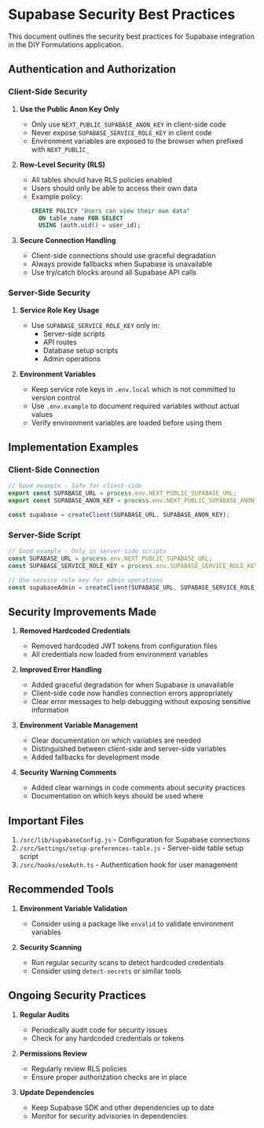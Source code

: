 # Supabase Security Best Practices

This document outlines the security best practices for Supabase integration in the DIY Formulations application.

## Authentication and Authorization

### Client-Side Security

1. **Use the Public Anon Key Only**
   - Only use `NEXT_PUBLIC_SUPABASE_ANON_KEY` in client-side code
   - Never expose `SUPABASE_SERVICE_ROLE_KEY` in client code
   - Environment variables are exposed to the browser when prefixed with `NEXT_PUBLIC_`

2. **Row-Level Security (RLS)**
   - All tables should have RLS policies enabled
   - Users should only be able to access their own data
   - Example policy:
     ```sql
     CREATE POLICY "Users can view their own data"
       ON table_name FOR SELECT
       USING (auth.uid() = user_id);
     ```

3. **Secure Connection Handling**
   - Client-side connections should use graceful degradation
   - Always provide fallbacks when Supabase is unavailable
   - Use try/catch blocks around all Supabase API calls

### Server-Side Security

1. **Service Role Key Usage**
   - Use `SUPABASE_SERVICE_ROLE_KEY` only in:
     - Server-side scripts
     - API routes
     - Database setup scripts
     - Admin operations

2. **Environment Variables**
   - Keep service role keys in `.env.local` which is not committed to version control
   - Use `.env.example` to document required variables without actual values
   - Verify environment variables are loaded before using them

## Implementation Examples

### Client-Side Connection

```javascript
// Good example - Safe for client-side
export const SUPABASE_URL = process.env.NEXT_PUBLIC_SUPABASE_URL;
export const SUPABASE_ANON_KEY = process.env.NEXT_PUBLIC_SUPABASE_ANON_KEY;

const supabase = createClient(SUPABASE_URL, SUPABASE_ANON_KEY);
```

### Server-Side Script

```javascript
// Good example - Only in server-side scripts
const SUPABASE_URL = process.env.NEXT_PUBLIC_SUPABASE_URL;
const SUPABASE_SERVICE_ROLE_KEY = process.env.SUPABASE_SERVICE_ROLE_KEY;

// Use service role key for admin operations
const supabaseAdmin = createClient(SUPABASE_URL, SUPABASE_SERVICE_ROLE_KEY);
```

## Security Improvements Made

1. **Removed Hardcoded Credentials**
   - Removed hardcoded JWT tokens from configuration files
   - All credentials now loaded from environment variables

2. **Improved Error Handling**
   - Added graceful degradation for when Supabase is unavailable
   - Client-side code now handles connection errors appropriately
   - Clear error messages to help debugging without exposing sensitive information

3. **Environment Variable Management**
   - Clear documentation on which variables are needed
   - Distinguished between client-side and server-side variables
   - Added fallbacks for development mode

4. **Security Warning Comments**
   - Added clear warnings in code comments about security practices
   - Documentation on which keys should be used where

## Important Files

1. `/src/lib/supabaseConfig.js` - Configuration for Supabase connections
2. `/src/Settings/setup-preferences-table.js` - Server-side table setup script
3. `/src/hooks/useAuth.ts` - Authentication hook for user management

## Recommended Tools

1. **Environment Variable Validation**
   - Consider using a package like `envalid` to validate environment variables

2. **Security Scanning**
   - Run regular security scans to detect hardcoded credentials
   - Consider using `detect-secrets` or similar tools

## Ongoing Security Practices

1. **Regular Audits**
   - Periodically audit code for security issues
   - Check for any hardcoded credentials or tokens

2. **Permissions Review**
   - Regularly review RLS policies
   - Ensure proper authorization checks are in place

3. **Update Dependencies**
   - Keep Supabase SDK and other dependencies up to date
   - Monitor for security advisories in dependencies